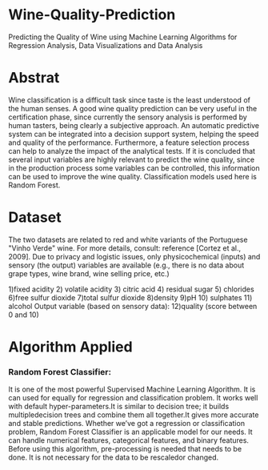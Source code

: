 # Wine-Quality-Prediction
Predicting the Quality of Wine using Machine Learning Algorithms for Regression Analysis, Data Visualizations and Data Analysis

# Abstrat

Wine classification is a difficult task since taste is the least understood of the human  senses. A good wine quality prediction can be very useful in the certification phase, since currently the sensory analysis is performed by human tasters, being clearly a subjective approach. An automatic predictive system can be integrated into a decision support system, helping the speed and quality of the performance. Furthermore, a feature selection process can help to analyze the impact of the analytical tests. If it is concluded that several input variables are highly relevant to predict the wine quality, since in the production process some variables can be controlled, this information can be used to improve the wine quality. Classification models used here is Random Forest.

# Dataset

The two datasets are related to red and white variants of the Portuguese "Vinho Verde" wine. For more details, consult:  reference [Cortez et al., 2009]. Due to privacy and logistic issues, only physicochemical (inputs) and sensory (the output) variables are available (e.g., there is no data about grape types, wine brand, wine selling price, etc.)

1)fixed acidity
2) volatile acidity
3) citric acid
4) residual sugar
5) chlorides
6)free sulfur dioxide
7)total sulfur dioxide
8)density
9)pH
10) sulphates
11) alcohol
Output variable (based on sensory data):
12)quality (score between 0 and 10)

# Algorithm Applied

### Random Forest Classifier:

It is one of the most powerful Supervised Machine Learning Algorithm. It is can used for equally for regression and classification problem. It works well with default hyper-parameters.It is similar to decision tree; it builds multipledecision trees and combine them all together.It gives more accurate and stable predictions. Whether we’ve got a regression or classification problem, Random Forest Classifier is an applicable model for our needs. It can handle numerical features, categorical features, and binary features. Before using this algorithm, pre-processing is needed that needs to be done. It is not necessary for the data to be rescaledor changed.
